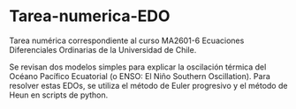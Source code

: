 # Tarea-numerica-EDO
Tarea numérica correspondiente al curso MA2601-6 Ecuaciones Diferenciales Ordinarias de la Universidad de Chile.

Se revisan dos modelos simples para explicar la oscilación térmica del Océano Pacífico Ecuatorial (o ENSO: El Niño Southern Oscillation).
Para resolver estas EDOs, se utiliza el método de Euler progresivo y el método de Heun en scripts de python.
